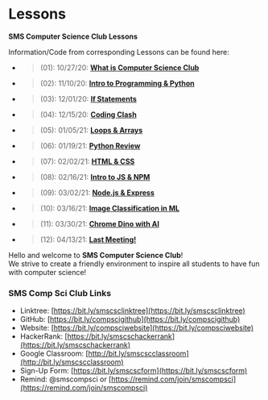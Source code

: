 # Lessons
**SMS Computer Science Club Lessons**

Information/Code from corresponding Lessons can be found here:  
* > (01): 10/27/20:  [**What is Computer Science Club**](https://github.com/whscompsciclub/Lessons/tree/main/SMS%20Lessons/(01)-10.27%20(What%20is%20Computer%20Science%20Club))
* > (02): 11/10/20:  [**Intro to Programming & Python**](https://github.com/whscompsciclub/Lessons/tree/main/SMS%20Lessons/(02)-11.10%20(Intro%20to%20Programming%20%26%20Python))
* > (03): 12/01/20:  [**If Statements**]((03)-12.01%20(If%20Statements)) 
* > (04): 12/15/20:  [**Coding Clash**]((04)-12.15%20(Coding%20Clash))
* > (05): 01/05/21:  [**Loops & Arrays**]((05)-01.05%20(Loops%20&%20Arrays))
* > (06): 01/19/21:  [**Python Review**]((06)-01.19%20(Python%20Review))
* > (07): 02/02/21:  [**HTML & CSS**]((07)-02.02%20(HTML%20&%20CSS))
* > (08): 02/16/21:  [**Intro to JS & NPM**]((08)-02.16%20(Intro%20to%20JS%20&%20NPM))
* > (09): 03/02/21:  [**Node.js & Express**]((09)-03.02%20(Node.js%20%26%20Express))
* > (10): 03/16/21:  [**Image Classification in ML**]((10)-03.16%20(Image%20Classification%20in%20ML))
* > (11): 03/30/21:  [**Chrome Dino with AI**]((11)-03.30%20(Chrome%20Dino%20with%20AI%20))
* > (12): 04/13/21:  [**Last Meeting!**]((12)-04.13%20(Last%20Meeting!))
&nbsp;

Hello and welcome to **SMS Computer Science Club**!   
We strive to create a friendly environment to inspire all students to have fun with computer science!  
### SMS Comp Sci Club Links
- Linktree: [https://bit.ly/smscsclinktree](https://bit.ly/smscsclinktree)
- GitHub: [https://bit.ly/compscigithub](https://bit.ly/compscigithub)
- Website: [https://bit.ly/compsciwebsite](https://bit.ly/compsciwebsite)
- HackerRank: [https://bit.ly/smscschackerrank](https://bit.ly/smscschackerrank)
- Google Classroom: [http://bit.ly/smscscclassroom](http://bit.ly/smscscclassroom)
- Sign-Up Form: [https://bit.ly/smscscform](https://bit.ly/smscscform)
- Remind: @smscompsci or [https://remind.com/join/smscompsci](https://remind.com/join/smscompsci)